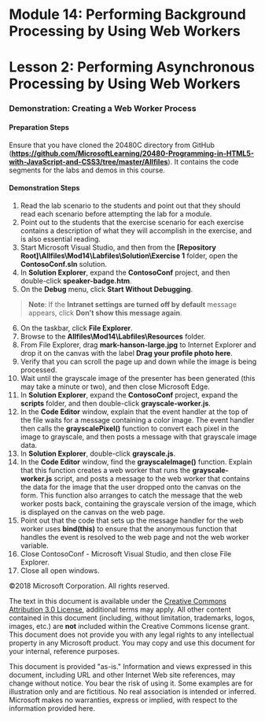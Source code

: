 # Module 14: Performing Background Processing by Using Web Workers

# Lesson 2: Performing Asynchronous Processing by Using Web Workers

### Demonstration: Creating a Web Worker Process

#### Preparation Steps 

Ensure that you have cloned the 20480C directory from GitHub (**https://github.com/MicrosoftLearning/20480-Programming-in-HTML5-with-JavaScript-and-CSS3/tree/master/Allfiles**). It contains the code segments for the labs and demos in this course. 

#### Demonstration Steps

1.	Read the lab scenario to the students and point out that they should read each scenario before attempting the lab for a module.
2.	Point out to the students that the exercise scenario for each exercise contains a description of what they will accomplish in the exercise, and is also essential reading.
3.	Start Microsoft Visual Studio, and then from the **[Repository Root]\Allfiles\Mod14\Labfiles\Solution\Exercise 1** folder, open the **ContosoConf.sln** solution.
4.	In **Solution Explorer**, expand the **ContosoConf** project, and then double-click **speaker-badge.htm**.
5.	On the **Debug** menu, click **Start Without Debugging**.

>**Note**: If the **Intranet settings are turned off by default** message appears, click **Don’t show this message again**.

6.	On the taskbar, click **File Explorer**.
7.	Browse to the **Allfiles\Mod14\Labfiles\Resources** folder.
8.	From File Explorer, drag **mark-hanson-large.jpg** to Internet Explorer and drop it on the canvas with the label **Drag your profile photo here**.
9.	Verify that you can scroll the page up and down while the image is being processed.
10.	Wait until the grayscale image of the presenter has been generated (this may take a minute or two), and then close Microsoft Edge.
11.	In **Solution Explorer**, expand the **ContosoConf** project, expand the **scripts** folder, and then double-click **grayscale-worker.js**.
12.	In the **Code Editor** window, explain that the event handler at the top of the file waits for a message containing a color image. The event handler then calls the **grayscalePixel()** function to convert each pixel in the image to grayscale, and then posts a message with that grayscale image data.
13.	In **Solution Explorer**, double-click **grayscale.js**.
14.	In the **Code Editor** window, find the **grayscaleImage()** function. Explain that this function creates a web worker that runs the **grayscale-worker.js** script, and posts a message to the web worker that contains the data for the image that the user dropped onto the canvas on the form. This function also arranges to catch the message that the web worker posts back, containing the grayscale version of the image, which is displayed on the canvas on the web page.
15.	Point out that the code that sets up the message handler for the web worker uses **bind(this)** to ensure that the anonymous function that handles the event is resolved to the web page and not the web worker variable.
16.	Close ContosoConf - Microsoft Visual Studio, and then close File Explorer.
17. Close all open windows.

©2018 Microsoft Corporation. All rights reserved.

The text in this document is available under the  [Creative Commons Attribution 3.0 License](https://creativecommons.org/licenses/by/3.0/legalcode), additional terms may apply. All other content contained in this document (including, without limitation, trademarks, logos, images, etc.) are  **not**  included within the Creative Commons license grant. This document does not provide you with any legal rights to any intellectual property in any Microsoft product. You may copy and use this document for your internal, reference purposes.

This document is provided &quot;as-is.&quot; Information and views expressed in this document, including URL and other Internet Web site references, may change without notice. You bear the risk of using it. Some examples are for illustration only and are fictitious. No real association is intended or inferred. Microsoft makes no warranties, express or implied, with respect to the information provided here.
